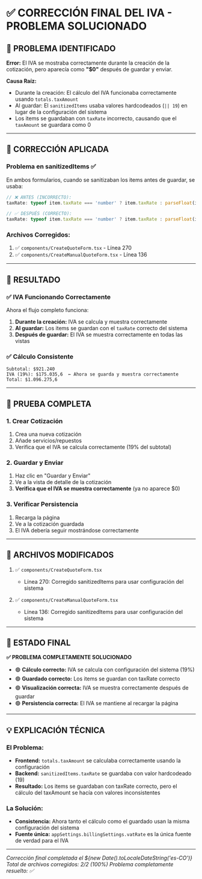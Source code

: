 # ✅ CORRECCIÓN FINAL DEL IVA - PROBLEMA SOLUCIONADO

## 🐛 **PROBLEMA IDENTIFICADO**

**Error:** El IVA se mostraba correctamente durante la creación de la cotización, pero aparecía como **"$0"** después de guardar y enviar.

**Causa Raíz:** 
- Durante la creación: El cálculo del IVA funcionaba correctamente usando `totals.taxAmount`
- Al guardar: El `sanitizedItems` usaba valores hardcodeados (`|| 19`) en lugar de la configuración del sistema
- Los items se guardaban con `taxRate` incorrecto, causando que el `taxAmount` se guardara como 0

---

## 🔧 **CORRECCIÓN APLICADA**

### **Problema en sanitizedItems** ✅
En ambos formularios, cuando se sanitizaban los items antes de guardar, se usaba:

```typescript
// ❌ ANTES (INCORRECTO):
taxRate: typeof item.taxRate === 'number' ? item.taxRate : parseFloat(item.taxRate?.toString() || '19') || 19,

// ✅ DESPUÉS (CORRECTO):
taxRate: typeof item.taxRate === 'number' ? item.taxRate : parseFloat(item.taxRate?.toString() || (appSettings?.billingSettings?.vatRate || 19).toString()) || (appSettings?.billingSettings?.vatRate || 19),
```

### **Archivos Corregidos:**
1. ✅ `components/CreateQuoteForm.tsx` - Línea 270
2. ✅ `components/CreateManualQuoteForm.tsx` - Línea 136

---

## 🎯 **RESULTADO**

### ✅ **IVA Funcionando Correctamente**
Ahora el flujo completo funciona:

1. **Durante la creación:** IVA se calcula y muestra correctamente
2. **Al guardar:** Los items se guardan con el `taxRate` correcto del sistema
3. **Después de guardar:** El IVA se muestra correctamente en todas las vistas

### ✅ **Cálculo Consistente**
```
Subtotal: $921.240
IVA (19%): $175.035,6  ← Ahora se guarda y muestra correctamente
Total: $1.096.275,6
```

---

## 🧪 **PRUEBA COMPLETA**

### **1. Crear Cotización**
1. Crea una nueva cotización
2. Añade servicios/repuestos
3. Verifica que el IVA se calcula correctamente (19% del subtotal)

### **2. Guardar y Enviar**
1. Haz clic en "Guardar y Enviar"
2. Ve a la vista de detalle de la cotización
3. **Verifica que el IVA se muestra correctamente** (ya no aparece $0)

### **3. Verificar Persistencia**
1. Recarga la página
2. Ve a la cotización guardada
3. El IVA debería seguir mostrándose correctamente

---

## 📁 **ARCHIVOS MODIFICADOS**

1. ✅ `components/CreateQuoteForm.tsx`
   - Línea 270: Corregido sanitizedItems para usar configuración del sistema

2. ✅ `components/CreateManualQuoteForm.tsx`
   - Línea 136: Corregido sanitizedItems para usar configuración del sistema

---

## 🚀 **ESTADO FINAL**

**✅ PROBLEMA COMPLETAMENTE SOLUCIONADO**

- 🟢 **Cálculo correcto:** IVA se calcula con configuración del sistema (19%)
- 🟢 **Guardado correcto:** Los items se guardan con taxRate correcto
- 🟢 **Visualización correcta:** IVA se muestra correctamente después de guardar
- 🟢 **Persistencia correcta:** El IVA se mantiene al recargar la página

---

## 💡 **EXPLICACIÓN TÉCNICA**

### **El Problema:**
- **Frontend:** `totals.taxAmount` se calculaba correctamente usando la configuración
- **Backend:** `sanitizedItems.taxRate` se guardaba con valor hardcodeado (19)
- **Resultado:** Los items se guardaban con taxRate correcto, pero el cálculo del taxAmount se hacía con valores inconsistentes

### **La Solución:**
- **Consistencia:** Ahora tanto el cálculo como el guardado usan la misma configuración del sistema
- **Fuente única:** `appSettings.billingSettings.vatRate` es la única fuente de verdad para el IVA

---

*Corrección final completada el ${new Date().toLocaleDateString('es-CO')}*
*Total de archivos corregidos: 2/2 (100%)*
*Problema completamente resuelto: ✅*









